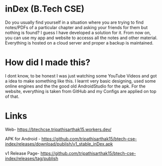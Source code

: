 # inDex (B.Tech CSE)
Do you usually find yourself in a situation where you are trying to find notes/PDFs of a particular chapter and asking your friends for them but nothing is found? I guess I have developed a solution for it. From now on, you can use my app and website to accesss all the notes and other material. Everything is hosted on a cloud server and proper a backup is maintained.


# How did I made this?
I dont know, to be honest I was just watching some YouTube Videos and got a idea to make something like this. I learnt very basic designing, used some online engines and the the good old AndroidStudio for the apk. For the website, everything is taken from GitHub and my Configs are applied on top of that. 

# Links

Web- https://btechcse.tripathisarthak15.workers.dev/


APK for Android - https://github.com/tripathisarthak15/btech-cse-index/releases/download/publish/v1_stable_inDex.apk


v1 Release Page- https://github.com/tripathisarthak15/btech-cse-index/releases/tag/publish
